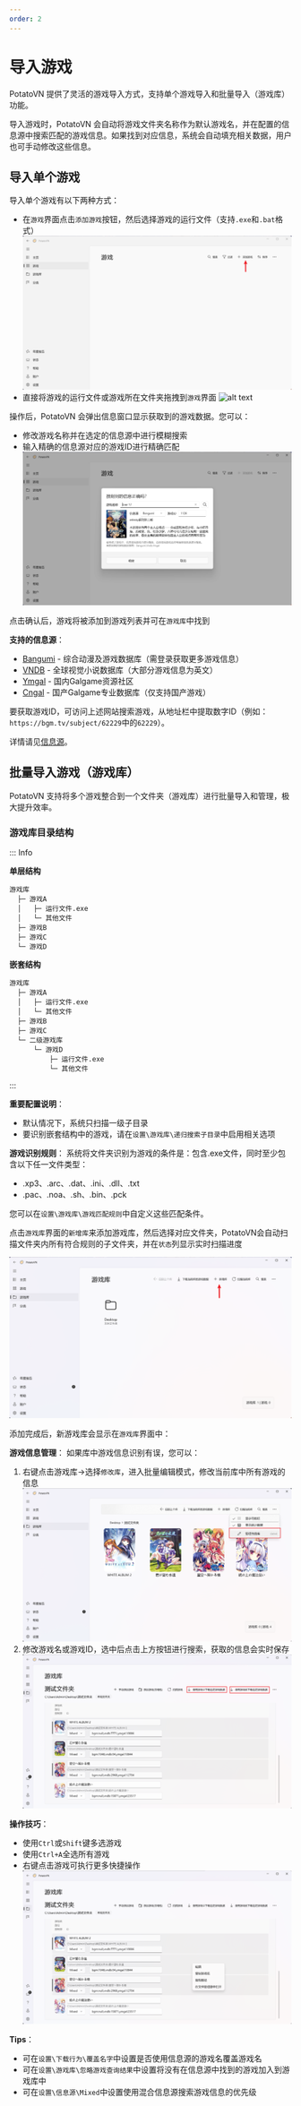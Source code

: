 ```yaml
---
order: 2
---
```

# 导入游戏

PotatoVN 提供了灵活的游戏导入方式，支持单个游戏导入和批量导入（游戏库）功能。

导入游戏时，PotatoVN 会自动将游戏文件夹名称作为默认游戏名，并在配置的信息源中搜索匹配的游戏信息。如果找到对应信息，系统会自动填充相关数据，用户也可手动修改这些信息。

## 导入单个游戏

导入单个游戏有以下两种方式：

-  在`游戏`界面点击`添加游戏`按钮，然后选择游戏的运行文件（支持`.exe`和`.bat`格式）
![alt text](./images/import-game/image-9.png)
-  直接将游戏的运行文件或游戏所在文件夹拖拽到`游戏`界面
![alt text](image-10.png)

操作后，PotatoVN 会弹出信息窗口显示获取到的游戏数据。您可以：
- 修改游戏名称并在选定的信息源中进行模糊搜索
- 输入精确的信息源对应的游戏ID进行精确匹配
![alt text](./images/import-game/image-11.png)

点击确认后，游戏将被添加到游戏列表并可在`游戏库`中找到

**支持的信息源**：
- [Bangumi](https://bgm.tv) - 综合动漫及游戏数据库（需登录获取更多游戏信息）
- [VNDB](https://vndb.org) - 全球视觉小说数据库（大部分游戏信息为英文）
- [Ymgal](http://ymgal.games) - 国内Galgame资源社区
- [Cngal](https://cngal.org) - 国产Galgame专业数据库（仅支持国产游戏）

要获取游戏ID，可访问上述网站搜索游戏，从地址栏中提取数字ID（例如：`https://bgm.tv/subject/62229`中的`62229`）。

详情请见[信息源](./../how-to-use/pharser.md)。


## 批量导入游戏（游戏库）

PotatoVN 支持将多个游戏整合到一个文件夹（游戏库）进行批量导入和管理，极大提升效率。

### 游戏库目录结构


::: Info

**单层结构**
```
游戏库
  ├─ 游戏A
  │   ├─ 运行文件.exe
  │   └─ 其他文件
  ├─ 游戏B
  ├─ 游戏C
  └─ 游戏D
```

**嵌套结构**
```
游戏库
  ├─ 游戏A
  │   ├─ 运行文件.exe
  │   └─ 其他文件
  ├─ 游戏B
  ├─ 游戏C
  └─ 二级游戏库
      └─ 游戏D
          ├─ 运行文件.exe
          └─ 其他文件
```
:::

**重要配置说明**：
- 默认情况下，系统只扫描一级子目录
- 要识别嵌套结构中的游戏，请在`设置\游戏库\递归搜索子目录`中启用相关选项

**游戏识别规则**：
系统将文件夹识别为游戏的条件是：包含.exe文件，同时至少包含以下任一文件类型：
- .xp3、.arc、.dat、.ini、.dll、.txt
- .pac、.noa、.sh、.bin、.pck

您可以在`设置\游戏库\游戏匹配规则`中自定义这些匹配条件。




点击`游戏库`界面的`新增库`来添加游戏库，然后选择对应文件夹，PotatoVN会自动扫描文件夹内所有符合规则的子文件夹，并在`状态`列显示实时扫描进度

![alt text](./images/import-game/image-12.png)

添加完成后，新游戏库会显示在`游戏库`界面中：

**游戏信息管理**：
如果库中游戏信息识别有误，您可以：
1. 右键点击游戏库→选择`修改库`，进入批量编辑模式，修改当前库中所有游戏的信息
![alt text](./images/import-game/image-13.png)
1. 修改游戏名或游戏ID，选中后点击上方按钮进行搜索，获取的信息会实时保存
![alt text](./images/import-game/image-14.png)

**操作技巧**：
- 使用`Ctrl`或`Shift`键多选游戏
- 使用`Ctrl+A`全选所有游戏
- 右键点击游戏可执行更多快捷操作
![alt text](./images/import-game/image-15.png)

**Tips**：
- 可在`设置\下载行为\覆盖名字`中设置是否使用信息源的游戏名覆盖游戏名
- 可在`设置\游戏库\忽略游戏查询结果`中设置将没有在信息源中找到的游戏加入到游戏库中
- 可在`设置\信息源\Mixed`中设置使用混合信息源搜索游戏信息的优先级